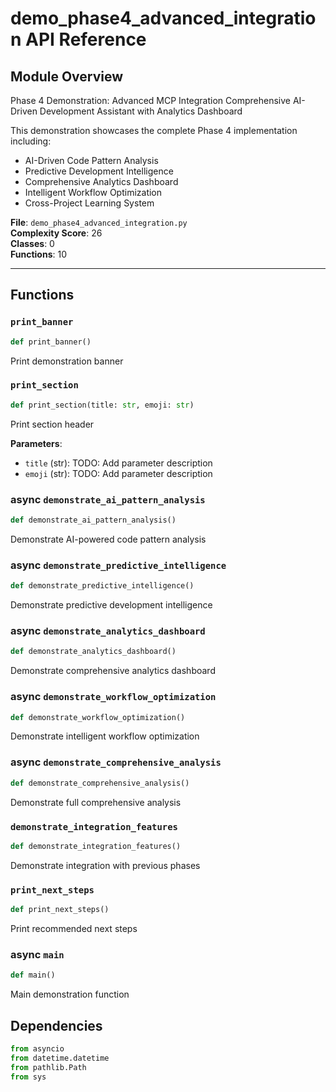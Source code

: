 # demo_phase4_advanced_integration API Reference

## Module Overview
Phase 4 Demonstration: Advanced MCP Integration
Comprehensive AI-Driven Development Assistant with Analytics Dashboard

This demonstration showcases the complete Phase 4 implementation including:
- AI-Driven Code Pattern Analysis
- Predictive Development Intelligence  
- Comprehensive Analytics Dashboard
- Intelligent Workflow Optimization
- Cross-Project Learning System

**File**: `demo_phase4_advanced_integration.py`  
**Complexity Score**: 26  
**Classes**: 0  
**Functions**: 10

---

## Functions

### `print_banner`

```python
def print_banner()
```

Print demonstration banner

### `print_section`

```python
def print_section(title: str, emoji: str)
```

Print section header

**Parameters**:
- `title` (str): TODO: Add parameter description
- `emoji` (str): TODO: Add parameter description

### async `demonstrate_ai_pattern_analysis`

```python
def demonstrate_ai_pattern_analysis()
```

Demonstrate AI-powered code pattern analysis

### async `demonstrate_predictive_intelligence`

```python
def demonstrate_predictive_intelligence()
```

Demonstrate predictive development intelligence

### async `demonstrate_analytics_dashboard`

```python
def demonstrate_analytics_dashboard()
```

Demonstrate comprehensive analytics dashboard

### async `demonstrate_workflow_optimization`

```python
def demonstrate_workflow_optimization()
```

Demonstrate intelligent workflow optimization

### async `demonstrate_comprehensive_analysis`

```python
def demonstrate_comprehensive_analysis()
```

Demonstrate full comprehensive analysis

### `demonstrate_integration_features`

```python
def demonstrate_integration_features()
```

Demonstrate integration with previous phases

### `print_next_steps`

```python
def print_next_steps()
```

Print recommended next steps

### async `main`

```python
def main()
```

Main demonstration function

## Dependencies

```python
from asyncio
from datetime.datetime
from pathlib.Path
from sys
```

